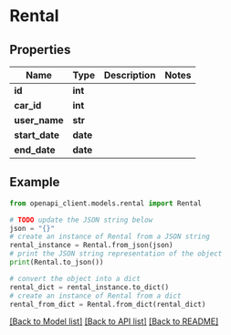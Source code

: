 # Rental


## Properties

Name | Type | Description | Notes
------------ | ------------- | ------------- | -------------
**id** | **int** |  | 
**car_id** | **int** |  | 
**user_name** | **str** |  | 
**start_date** | **date** |  | 
**end_date** | **date** |  | 

## Example

```python
from openapi_client.models.rental import Rental

# TODO update the JSON string below
json = "{}"
# create an instance of Rental from a JSON string
rental_instance = Rental.from_json(json)
# print the JSON string representation of the object
print(Rental.to_json())

# convert the object into a dict
rental_dict = rental_instance.to_dict()
# create an instance of Rental from a dict
rental_from_dict = Rental.from_dict(rental_dict)
```
[[Back to Model list]](../README.md#documentation-for-models) [[Back to API list]](../README.md#documentation-for-api-endpoints) [[Back to README]](../README.md)



